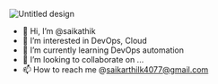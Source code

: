 ![Untitled design](https://user-images.githubusercontent.com/54993343/172745083-631790d9-3dcc-4476-95a6-36b444cf7862.gif)



- 👋 Hi, I’m @saikathik
- 👀 I’m interested in DevOps, Cloud  
- 🌱 I’m currently learning DevOps automation
- 💞️ I’m looking to collaborate on ...
- 📫 How to reach me @saikarthilk4077@gmail.com

<!---
saikathik/saikathik is a ✨ special ✨ repository because its `README.md` (this file) appears on your GitHub profile.
You can click the Preview link to take a look at your changes.
--->
